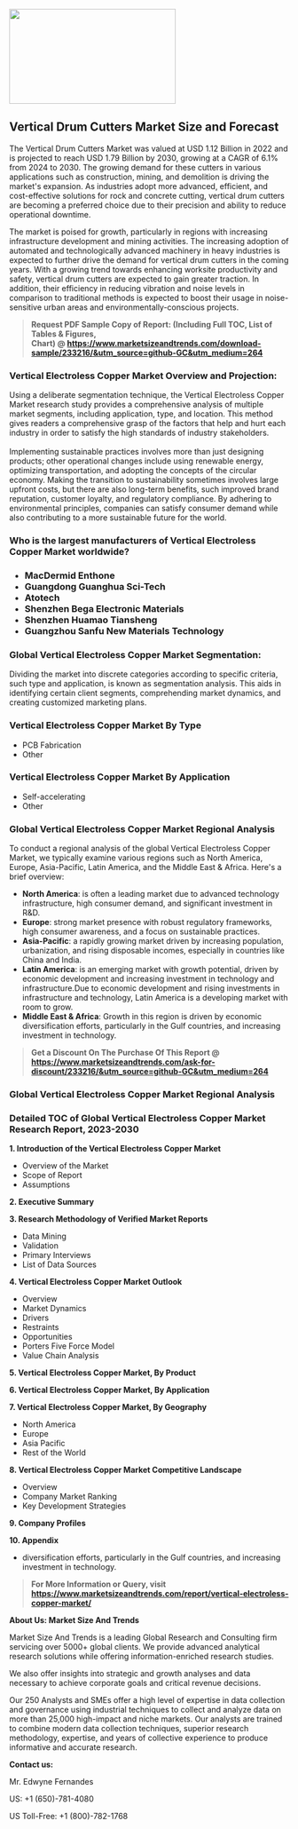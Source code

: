<p><img class="alignnone size-medium wp-image-20088" src="https://ffe5etoiles.com/wp-content/uploads/2024/12/MST1-300x171.png" alt="" width="300" height="171" /></p><h2>Vertical Drum Cutters Market Size and Forecast</h2><p>The Vertical Drum Cutters Market was valued at USD 1.12 Billion in 2022 and is projected to reach USD 1.79 Billion by 2030, growing at a CAGR of 6.1% from 2024 to 2030. The growing demand for these cutters in various applications such as construction, mining, and demolition is driving the market's expansion. As industries adopt more advanced, efficient, and cost-effective solutions for rock and concrete cutting, vertical drum cutters are becoming a preferred choice due to their precision and ability to reduce operational downtime.</p><p>The market is poised for growth, particularly in regions with increasing infrastructure development and mining activities. The increasing adoption of automated and technologically advanced machinery in heavy industries is expected to further drive the demand for vertical drum cutters in the coming years. With a growing trend towards enhancing worksite productivity and safety, vertical drum cutters are expected to gain greater traction. In addition, their efficiency in reducing vibration and noise levels in comparison to traditional methods is expected to boost their usage in noise-sensitive urban areas and environmentally-conscious projects.</p></p><blockquote id="" class=""><strong>Request PDF Sample Copy of Report: (Including Full TOC, List of Tables &amp; Figures, Chart)&nbsp;@&nbsp;<strong><a href="https://www.marketsizeandtrends.com/download-sample/233216/&utm_source=github-GC&utm_medium=264" target="_blank">https://www.marketsizeandtrends.com/download-sample/233216/&utm_source=github-GC&utm_medium=264</a></strong></strong></blockquote><h3 id="" class="">Vertical Electroless Copper Market&nbsp;Overview and Projection:</h3><p id="" class="">Using a deliberate segmentation technique, the Vertical Electroless Copper Market research study provides a comprehensive analysis of multiple market segments, including application, type, and location. This method gives readers a comprehensive grasp of the factors that help and hurt each industry in order to satisfy the high standards of industry stakeholders. <br /> <br />Implementing sustainable practices involves more than just designing products; other operational changes include using renewable energy, optimizing transportation, and adopting the concepts of the circular economy. Making the transition to sustainability sometimes involves large upfront costs, but there are also long-term benefits, such improved brand reputation, customer loyalty, and regulatory compliance. By adhering to environmental principles, companies can satisfy consumer demand while also contributing to a more sustainable future for the world.</p><h3 id="" class="">Who is the largest manufacturers of&nbsp;Vertical Electroless Copper Market worldwide?</h3><h3 class=""><p><ul><li>MacDermid Enthone </li><li> Guangdong Guanghua Sci-Tech </li><li> Atotech </li><li> Shenzhen Bega Electronic Materials </li><li> Shenzhen Huamao Tiansheng </li><li> Guangzhou Sanfu New Materials Technology</li></ul></p></h3><h3 id="" class="">Global&nbsp;Vertical Electroless Copper Market Segmentation:</h3><p id="" class="">Dividing the market into discrete categories according to specific criteria, such type and application, is known as segmentation analysis. This aids in identifying certain client segments, comprehending market dynamics, and creating customized marketing plans.</p><h3 id="" class="">Vertical Electroless Copper Market&nbsp;By Type</h3><p><p><ul><li>PCB Fabrication</li><li> Other</p></li></ul></p></p><h3 id="" class="">Vertical Electroless Copper Market&nbsp;By Application</h3><p class=""><p><ul><li>Self-accelerating</li><li> Other</li></ul></p></p><h3 id="" class="">Global Vertical Electroless Copper Market Regional Analysis</h3><p id="" class="">To conduct a regional analysis of the global Vertical Electroless Copper Market, we typically examine various regions such as North America, Europe, Asia-Pacific, Latin America, and the Middle East &amp; Africa. Here's a brief overview:</p><ul><li><strong>North America</strong>: is often a leading market due to advanced technology infrastructure, high consumer demand, and significant investment in R&amp;D.</li><li><strong>Europe</strong>: strong market presence with robust regulatory frameworks, high consumer awareness, and a focus on sustainable practices.</li><li><strong>Asia-Pacific</strong>: a rapidly growing market driven by increasing population, urbanization, and rising disposable incomes, especially in countries like China and India.</li><li><strong>Latin America</strong>: is an emerging market with growth potential, driven by economic development and increasing investment in technology and infrastructure.Due to economic development and rising investments in infrastructure and technology, Latin America is a developing market with room to grow.</li><li><strong>Middle East &amp; Africa</strong>: Growth in this region is driven by economic diversification efforts, particularly in the Gulf countries, and increasing investment in technology.</li></ul><blockquote id="" class=""><strong>Get a Discount On The Purchase Of This Report @ <strong><a href="https://www.marketsizeandtrends.com/ask-for-discount/233216/&utm_source=github-GC&utm_medium=264" target="_blank">https://www.marketsizeandtrends.com/ask-for-discount/233216/&utm_source=github-GC&utm_medium=264</a></strong></strong></blockquote><h3 id="" class="">Global Vertical Electroless Copper Market Regional Analysis</h3><h3 id="" class="">Detailed TOC of Global Vertical Electroless Copper Market Research Report, 2023-2030</h3><p id="" class=""><strong>1. Introduction of the Vertical Electroless Copper Market</strong></p><ul><li>Overview of the Market</li><li>Scope of Report</li><li>Assumptions</li></ul><p id="" class=""><strong>2. Executive Summary</strong></p><p id="" class=""><strong>3. Research Methodology of Verified Market Reports</strong></p><ul><li>Data Mining</li><li>Validation</li><li>Primary Interviews</li><li>List of Data Sources</li></ul><p id="" class=""><strong>4. Vertical Electroless Copper Market Outlook</strong></p><ul><li>Overview</li><li>Market Dynamics</li><li>Drivers</li><li>Restraints</li><li>Opportunities</li><li>Porters Five Force Model</li><li>Value Chain Analysis</li></ul><p id="" class=""><strong>5. Vertical Electroless Copper Market, By Product</strong></p><p id="" class=""><strong>6. Vertical Electroless Copper Market, By Application</strong></p><p id="" class=""><strong>7. Vertical Electroless Copper Market, By Geography</strong></p><ul><li>North America</li><li>Europe</li><li>Asia Pacific</li><li>Rest of the World</li></ul><p id="" class=""><strong>8. Vertical Electroless Copper Market Competitive Landscape</strong></p><ul><li>Overview</li><li>Company Market Ranking</li><li>Key Development Strategies</li></ul><p id="" class=""><strong>9. Company Profiles</strong></p><p id="" class=""><strong>10. Appendix</strong></p><ul><li>diversification efforts, particularly in the Gulf countries, and increasing investment in technology.</li></ul><blockquote id="" class=""><strong>For More Information or Query, visit <strong><strong><a href="https://www.marketsizeandtrends.com/report/vertical-electroless-copper-market/" target="_blank">https://www.marketsizeandtrends.com/report/vertical-electroless-copper-market/</a></strong></strong></strong></blockquote><p id="" class=""><strong>About Us: Market Size And Trends</strong></p><p id="" class="">Market Size And Trends is a leading Global Research and Consulting firm servicing over 5000+ global clients. We provide advanced analytical research solutions while offering information-enriched research studies.</p><p id="" class="">We also offer insights into strategic and growth analyses and data necessary to achieve corporate goals and critical revenue decisions.</p><p id="" class="">Our 250 Analysts and SMEs offer a high level of expertise in data collection and governance using industrial techniques to collect and analyze data on more than 25,000 high-impact and niche markets. Our analysts are trained to combine modern data collection techniques, superior research methodology, expertise, and years of collective experience to produce informative and accurate research.</p><p id="" class=""><strong>Contact us:</strong></p><p id="" class="">Mr. Edwyne Fernandes</p><p id="" class="">US: +1 (650)-781-4080</p><p id="" class="">US Toll-Free: +1 (800)-782-1768</p>
